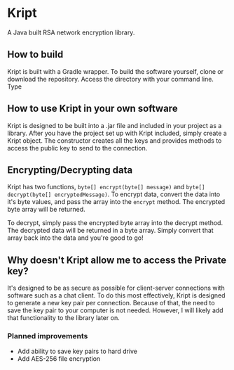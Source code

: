 # Kript
A Java built RSA network encryption library.

## How to build
Kript is built with a Gradle wrapper. To build the software yourself, clone or download the repository. Access the directory with your command line. Type 

## How to use Kript in your own software
Kript is designed to be built into a .jar file and included in your project as a library. After you have the project set up with Kript included, simply create a Kript object. The constructor creates all the keys and provides methods to access the public key to send to the connection.

## Encrypting/Decrypting data
Kript has two functions, `byte[] encrypt(byte[] message)` and `byte[] decrypt(byte[] encryptedMessage)`. To encrypt data, convert the data into it's byte values, and pass the array into the `encrypt` method. The encrypted byte array will be returned.

To decrypt, simply pass the encrypted byte array into the decrypt method. The decrypted data will be returned in a byte array. Simply convert that array back into the data and you're good to go!

## Why doesn't Kript allow me to access the Private key?
It's designed to be as secure as possible for client-server connections with software such as a chat client. To do this most effectively, Kript is designed to generate a new key pair per connection. Because of that, the need to save the key pair to your computer is not needed. However, I will likely add that functionality to the library later on.

### Planned improvements
* Add ability to save key pairs to hard drive
* Add AES-256 file encryption
